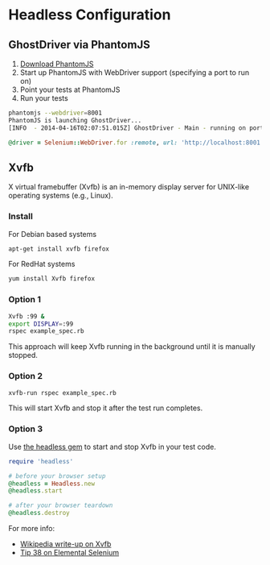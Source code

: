 # Headless Configuration

## GhostDriver via PhantomJS

1. [Download PhantomJS](http://phantomjs.org/download.html)
2. Start up PhantomJS with WebDriver support (specifying a port to run on)
3. Point your tests at PhantomJS
4. Run your tests

```sh
phantomjs --webdriver=8001
PhantomJS is launching GhostDriver...
[INFO  - 2014-04-16T02:07:51.015Z] GhostDriver - Main - running on port 8001
```

```ruby
@driver = Selenium::WebDriver.for :remote, url: 'http://localhost:8001'
```

## Xvfb

X virtual framebuffer (Xvfb) is an in-memory display server for UNIX-like operating systems (e.g., Linux).

### Install

For Debian based systems

```sh
apt-get install xvfb firefox
```

For RedHat systems

```sh
yum install Xvfb firefox
```

### Option 1

```sh
Xvfb :99 &
export DISPLAY=:99
rspec example_spec.rb
```

This approach will keep Xvfb running in the background until it is manually stopped.

### Option 2

```sh
xvfb-run rspec example_spec.rb
```

This will start Xvfb and stop it after the test run completes.

### Option 3

Use [the headless gem](https://github.com/leonid-shevtsov/headless) to start and stop Xvfb in your test code.

```ruby
require 'headless'

# before your browser setup
@headless = Headless.new
@headless.start

# after your browser teardown
@headless.destroy
```

For more info:

+ [Wikipedia write-up on Xvfb](http://en.wikipedia.org/wiki/Xvfb)
+ [Tip 38 on Elemental Selenium](http://elementalselenium.com/tips/38-headless)

